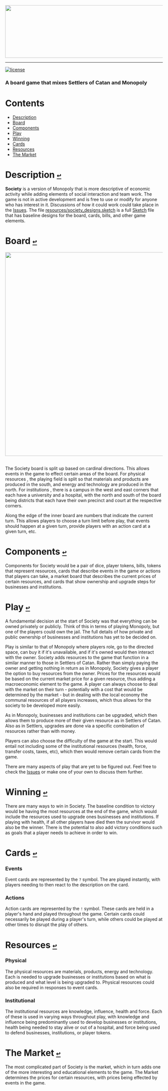 <div align="center">
  <a href="https://github.com/andrewtavis/society"><img src="https://raw.githubusercontent.com/andrewtavis/society/main/resources/society_logo_transparent.png" width="664" height="168"></a>
</div>

---

[![license](https://img.shields.io/github/license/andrewtavis/society)](https://github.com/andrewtavis/society/blob/main/LICENSE.txt)

### A board game that mixes Settlers of Catan and Monopoly

# **Contents**<a id="contents"></a>

- [Description](#description)
- [Board](#board)
- [Components](#components)
- [Play](#play)
- [Winning](#winning)
- [Cards](#cards)
- [Resources](#resources)
- [The Market](#the-market)

# Description [`↩`](#contents) <a id="description"></a>

**Society** is a version of Monopoly that is more descriptive of economic activity while adding elements of social interaction and team work. The game is not in active development and is free to use or modify for anyone who has interest in it. Discussions of how it could work could take place in the [Issues](https://github.com/andrewtavis/society/issues). The file [resources/society_designs.sketch](https://github.com/andrewtavis/society/blob/main/resources/society_designs.sketch) is a full [Sketch](https://www.sketch.com/) file that has baseline designs for the board, cards, bills, and other game elements.

# Board [`↩`](#contents) <a id="board"></a>

<div align="center">
  <a href="https://github.com/andrewtavis/society/resources/gh_images/society_board.png"><img src="https://raw.githubusercontent.com/andrewtavis/society/main/resources/gh_images/society_board.png" width="650" height="650"></a>
</div>

<br />

The Society board is split up based on cardinal directions. This allows events in the game to effect certain areas of the board. For physical resources , the playing field is split so that materials and products are produced in the south, and energy and technology are produced in the north. For institutions , there is a campus in the west and east corners that each have a university and a hospital, with the north and south of the board being districts that each have their own precinct and court at the respective corners.

Along the edge of the inner board are numbers that indicate the current turn. This allows players to choose a turn limit before play, that events should happen at a given turn, provide players with an action card at a given turn, etc.

# Components [`↩`](#contents) <a id="components"></a>

Components for Society would be a pair of dice, player tokens, bills, tokens that represent resources, cards that describe events in the game or actions that players can take, a market board that describes the current prices of certain resources, and cards that show ownership and upgrade steps for businesses and institutions.

# Play [`↩`](#contents) <a id="play"></a>

A fundamental decision at the start of Society was that everything can be owned privately or publicly. Think of this in terms of playing Monopoly, but one of the players could own the jail. The full details of how private and public ownership of businesses and institutions has yet to be decided on.

Play is similar to that of Monopoly where players role, go to the directed space, can buy it if it's unavailable, and if it's owned would then interact with the owner. Society adds resources to the game that function in a similar manner to those in Settlers of Catan. Rather than simply paying the owner and getting nothing in return as in Monopoly, Society gives a player the option to buy resources from the owner. Prices for the resources would be based on the current market price for a given resource, thus adding a macroeconomic element to the game. A player can always choose to deal with the market on their turn - potentially with a cost that would be determined by the market - but in dealing with the local economy the communal resources of all players increases, which thus allows for the society to be developed more easily.

As in Monopoly, businesses and institutions can be upgraded, which then allows them to produce more of their given resource as in Settlers of Catan. Also as in Settlers, upgrades are done via a specific combination of resources rather than with money.

Players can also choose the difficulty of the game at the start. This would entail not including some of the institutional resources (health, force, transfer costs, taxes, etc), which then would remove certain cards from the game.

There are many aspects of play that are yet to be figured out. Feel free to check the [Issues](https://github.com/andrewtavis/society/issues) or make one of your own to discuss them further.

# Winning [`↩`](#contents) <a id="winning"></a>

There are many ways to win in Society. The baseline condition to victory would be having the most resources at the end of the game, which would include the resources used to upgrade ones businesses and institutions. If playing with health, if all other players have died then the survivor would also be the winner. There is the potential to also add victory conditions such as goals that a player needs to achieve in order to win.

# Cards [`↩`](#contents) <a id="cards"></a>

### Events

Event cards are represented by the `?` symbol. The are played instantly, with players needing to then react to the description on the card.

### Actions

Action cards are represented by the `!` symbol. These cards are held in a player's hand and played throughout the game. Certain cards could necessarily be played during a player's turn, while others could be played at other times to disrupt the play of others.

# Resources [`↩`](#contents) <a id="resources"></a>

### Physical

The physical resources are materials, products, energy and technology. Each is needed to upgrade businesses or institutions based on what is produced and what level is being upgraded to. Physical resources could also be required in responses to event cards.

### Institutional

The institutional resources are knowledge, influence, health and force. Each of these is used in varying ways throughout play, with knowledge and influence being predominantly used to develop businesses or institutions, health being needed to stay alive or out of a hospital, and force being used to defend businesses, institutions, or player tokens.

# The Market [`↩`](#contents) <a id="the-market"></a>

The most complicated part of Society is the market, which in turn adds one of the more interesting and educational elements to the game. The Market determines the prices for certain resources, with prices being effected by events in the game.
